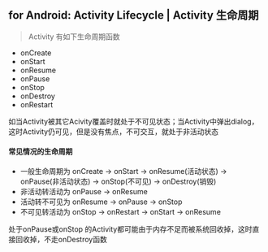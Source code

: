## for Android: Activity Lifecycle | Activity 生命周期

> Activity 有如下生命周期函数
- onCreate
- onStart
- onResume
- onPause
- onStop
- onDestroy
- onRestart

如当Activity被其它Acivity覆盖时就处于不可见状态；当Activity中弹出dialog，
这时Activity仍可见，但是没有焦点，不可交互，就处于非活动状态

#### 常见情况的生命周期
- 一般生命周期为 onCreate -> onStart -> onResume(活动状态) -> onPause(非活动状态) -> onStop(不可见) -> onDestroy(销毁)
- 非活动转活动为 onPause -> onResume  
- 活动转不可见为 onResume -> onPause -> onStop  
- 不可见转活动为 onStop -> onRestart -> onStart -> onResume

处于onPause或onStop 的Activity都可能由于内存不足而被系统回收掉，这时直接回收掉，不走onDestroy函数
